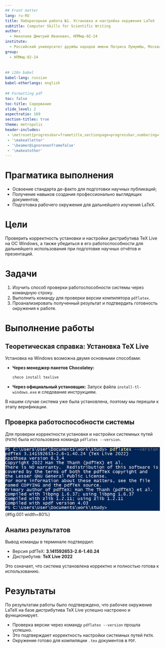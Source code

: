 ```yaml
---
## Front matter
lang: ru-RU
title: Лабораторная работа №1. Установка и настройка окружения LaTeX
subtitle: Computer Skills for Scientific Writing
author:
  - Николаев Дмитрий Иванович, НПМмд-02-24
institute:
  - Российский университет дружбы народов имени Патриса Лумумбы, Москва, Россия
group:
  - НПМмд-02-24


## i18n babel
babel-lang: russian
babel-otherlangs: english

## Formatting pdf
toc: false
toc-title: Содержание
slide_level: 2
aspectratio: 169
section-titles: true
theme: metropolis
header-includes:
 - \metroset{progressbar=frametitle,sectionpage=progressbar,numbering=fraction}
 - '\makeatletter'
 - '\beamer@ignorenonframefalse'
 - '\makeatother'
---
```


# Прагматика выполнения

- Освоение стандарта де-факто для подготовки научных публикаций;
- Получение навыков создания профессионально выглядящих документов;
- Подготовка рабочего окружения для дальнейшего изучения LaTeX.

# Цели

Проверить корректность установки и настройки дистрибутива TeX Live на ОС Windows, а также убедиться в его работоспособности для дальнейшего использования при подготовке научных отчётов и презентаций.

# Задачи

1. Изучить способ проверки работоспособности системы через командную строку.
2. Выполнить команду для проверки версии компилятора `pdflatex`.
3. Проанализировать полученный результат и подтвердить готовность окружения к работе.

# Выполнение работы

## Теоретическая справка: Установка TeX Live

Установка на Windows возможна двумя основными способами:

- **Через менеджер пакетов Chocolatey:**

    ```bash
    choco install texlive
    ```

- **Через официальный установщик:**
    Запуск файла `install-tl-windows.exe` и следование инструкциям.

В нашем случае система уже была установлена, поэтому мы перешли к этапу верификации.

## Проверка работоспособности системы

Для проверки корректности установки и настройки системных путей (`PATH`) была использована команда `pdflatex --version`.

![Результат проверки версии TeX Live](image/1.png){#fig:001 width=80%}

## Анализ результатов

Вывод команды в терминале подтвердил:

- Версия pdfTeX: **3.141592653-2.6-1.40.24**
- Дистрибутив: **TeX Live 2022**

Это означает, что система установлена корректно и полностью готова к использованию.

# Результаты

По результатам работы было подтверждено, что рабочее окружение LaTeX на базе дистрибутива TeX Live успешно настроено и функционирует.

- Проверка версии через команду `pdflatex --version` прошла успешно.
- Это подтверждает корректность настройки системных путей `PATH`.
- Окружение готово для компиляции `.tex` документов в `PDF`.
